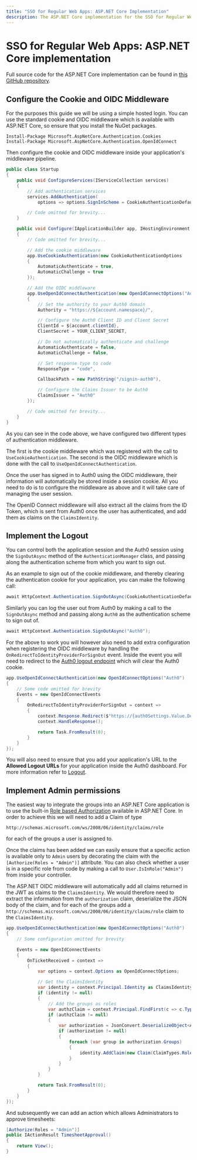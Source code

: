 ```yaml
---
title: "SSO for Regular Web Apps: ASP.NET Core Implementation"
description: The ASP.NET Core implementation for the SSO for Regular Web Apps architecture scenario
---
```


# SSO for Regular Web Apps: ASP.NET Core implementation

Full source code for the ASP.NET Core implementation can be found in [this GitHub repository](https://github.com/auth0-samples/auth0-pnp-webapp-oidc).

## Configure the Cookie and OIDC Middleware

For the purposes this guide we will be using a simple hosted login. You can use the standard cookie and OIDC middleware which is available with ASP.NET Core, so ensure that you install the NuGet packages.

```text
Install-Package Microsoft.AspNetCore.Authentication.Cookies
Install-Package Microsoft.AspNetCore.Authentication.OpenIdConnect
```

Then configure the cookie and OIDC middleware inside your application's middleware pipeline.

```csharp
public class Startup
{
    public void ConfigureServices(IServiceCollection services)
    {
        // Add authentication services
        services.AddAuthentication(
            options => options.SignInScheme = CookieAuthenticationDefaults.AuthenticationScheme);

        // Code omitted for brevity...
    }

    public void Configure(IApplicationBuilder app, IHostingEnvironment env, ILoggerFactory loggerFactory, IOptions<Auth0Settings> auth0Settings)
    {
        // Code omitted for brevity...

        // Add the cookie middleware
        app.UseCookieAuthentication(new CookieAuthenticationOptions
        {
            AutomaticAuthenticate = true,
            AutomaticChallenge = true
        });

        // Add the OIDC middleware
        app.UseOpenIdConnectAuthentication(new OpenIdConnectOptions("Auth0")
        {
            // Set the authority to your Auth0 domain
            Authority = "https://${account.namespace}/",

            // Configure the Auth0 Client ID and Client Secret
            ClientId = ${account.clientId},
            ClientSecret = YOUR_CLIENT_SECRET,

            // Do not automatically authenticate and challenge
            AutomaticAuthenticate = false,
            AutomaticChallenge = false,

            // Set response type to code
            ResponseType = "code",

            CallbackPath = new PathString("/signin-auth0"),

            // Configure the Claims Issuer to be Auth0
            ClaimsIssuer = "Auth0"
        });

        // Code omitted for brevity...
    }
}
```

As you can see in the code above, we have configured two different types of authentication middleware.

The first is the cookie middleware which was registered with the call to `UseCookieAuthentication`.
The second is the OIDC middleware which is done with the call to `UseOpenIdConnectAuthentication`.

Once the user has signed in to Auth0 using the OIDC middleware, their information will automatically be stored inside a session cookie. All you need to do is to configure the middleware as above and it will take care of managing the user session.

The OpenID Connect middleware will also extract all the claims from the ID Token, which is sent from Auth0 once the user has authenticated, and add them as claims on the `ClaimsIdentity`.

## Implement the Logout

You can control both the application session and the Auth0 session using the `SignOutAsync` method of the `AuthenticationManager` class, and passing along the authentication scheme from which you want to sign out.

As an example to sign out of the cookie middleware, and thereby clearing the authentication cookie for your application, you can make the following call:

```csharp
await HttpContext.Authentication.SignOutAsync(CookieAuthenticationDefaults.AuthenticationScheme);
```

Similarly you can log the user out from Auth0 by making a call to the `SignOutAsync` method and passing along `Auth0` as the authentication scheme to sign out of.

```csharp
await HttpContext.Authentication.SignOutAsync("Auth0");
```

For the above to work you will however also need to add extra configuration when registering the OIDC middleware by handling the `OnRedirectToIdentityProviderForSignOut` event. Inside the event you will need to redirect to the [Auth0 logout endpoint](/api/authentication/reference#logout) which will clear the Auth0 cookie.

```csharp
app.UseOpenIdConnectAuthentication(new OpenIdConnectOptions("Auth0")
{
    // Some code omitted for brevity
    Events = new OpenIdConnectEvents
    {
        OnRedirectToIdentityProviderForSignOut = context =>
        {
            context.Response.Redirect($"https://{auth0Settings.Value.Domain}/v2/logout?client_id={auth0Settings.Value.ClientId}&returnTo={context.Request.Scheme}://{context.Request.Host}/");
            context.HandleResponse();

            return Task.FromResult(0);
        }
    }
});
```

You will also need to ensure that you add your application's URL to the __Allowed Logout URLs__ for your application inside the Auth0 dashboard. For more information refer to [Logout](/logout).

## Implement Admin permissions

The easiest way to integrate the groups into an ASP.NET Core application is to use the built-in [Role based Authorization](https://docs.asp.net/en/latest/security/authorization/roles.html) available in ASP.NET Core. In order to achieve this we will need to add a Claim of type

```text
http://schemas.microsoft.com/ws/2008/06/identity/claims/role
```

for each of the groups a user is assigned to.

Once the claims has been added we can easily ensure that a specific action is available only to `Admin` users by decorating the claim with the `[Authorize(Roles = "Admin")]` attribute. You can also check whether a user is in a specific role from code by making a call to `User.IsInRole("Admin")` from inside your controller.

The ASP.NET OIDC middleware will automatically add all claims returned in the JWT as claims to the `ClaimsIdentity`. We would therefore need to extract the information from the `authorization` claim, deserialize the JSON body of the claim, and for each of the groups add a `http://schemas.microsoft.com/ws/2008/06/identity/claims/role` claim to the `ClaimsIdentity`.

```csharp
app.UseOpenIdConnectAuthentication(new OpenIdConnectOptions("Auth0")
{
    // Some configuration omitted for brevity

    Events = new OpenIdConnectEvents
    {
        OnTicketReceived = context =>
        {
            var options = context.Options as OpenIdConnectOptions;

            // Get the ClaimsIdentity
            var identity = context.Principal.Identity as ClaimsIdentity;
            if (identity != null)
            {
                // Add the groups as roles
                var authzClaim = context.Principal.FindFirst(c => c.Type == "authorization");
                if (authzClaim != null)
                {
                    var authorization = JsonConvert.DeserializeObject<Auth0Authorization>(authzClaim.Value);
                    if (authorization != null)
                    {
                        foreach (var group in authorization.Groups)
                        {
                            identity.AddClaim(new Claim(ClaimTypes.Role, group, ClaimValueTypes.String, options.Authority));
                        }
                    }
                }
            }

            return Task.FromResult(0);
        }
    }
});
```

And subsequently we can add an action which allows Administrators to approve timesheets:

```csharp
[Authorize(Roles = "Admin")]
public IActionResult TimesheetApproval()
{          
    return View();
}
```
